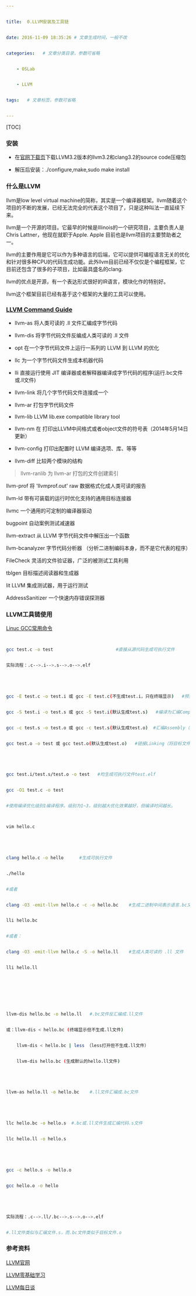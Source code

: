 ```yaml
---


title:  0.LLVM安装及工具链


date: 2016-11-09 18:35:26 # 文章生成时间，一般不改


categories:   # 文章分类目录，参数可省略


    - OSLab


    - LLVM


tags:   # 文章标签，参数可省略


---
```

[TOC]

### 安装


* 在[官网下载页](http://llvm.org/releases/download.html)下载LLVM3.2版本的llvm3.2和clang3.2的source code压缩包


* 解压后安装：./configure,make,sudo make install


<!--more-->





### 什么是LLVM


llvm是low level virtual machine的简称，其实是一个编译器框架。llvm随着这个项目的不断的发展，已经无法完全的代表这个项目了，只是这种叫法一直延续下来。


llvm是一个开源的项目。它最早的时候是Illinois的一个研究项目，主要负责人是Chris Lattner，他现在就职于Apple. Apple 目前也是llvm项目的主要赞助者之一。


llvm的主要作用是它可以作为多种语言的后端，它可以提供可编程语言无关的优化和针对很多种CPU的代码生成功能。此外llvm目前已经不仅仅是个编程框架，它目前还包含了很多的子项目，比如最具盛名的clang.


llvm的优点是开源，有一个表达形式很好的IR语言，模块化作的特别好。


llvm这个框架目前已经有基于这个框架的大量的工具可以使用。





### [LLVM Command Guide](http://llvm.org/docs/CommandGuide/index.html)


* llvm-as 将人类可读的 .ll 文件汇编成字节代码


* llvm-dis 将字节代码文件反编成人类可读的 .ll 文件


* opt 在一个字节代码文件上运行一系列的 LLVM 到 LLVM 的优化


* llc 为一个字节代码文件生成本机器代码


* lli 直接运行使用 JIT 编译器或者解释器编译成字节代码的程序(运行.bc文件或.ll文件)


* llvm-link 将几个字节代码文件连接成一个


* llvm-ar 打包字节代码文件


* llvm-lib LLVM lib.exe compatible library tool


* llvm-nm 在 打印出LLVM中间格式或者object文件的符号表（2014年5月14日更新）


* llvm-config 打印出配置时 LLVM 编译选项、库、等等


* llvm-diff 比较两个模块的结构





> llvm-ranlib 为 llvm-ar 打包的文件创建索引


llvm-prof 将 'llvmprof.out' raw 数据格式化成人类可读的报告


llvm-ld 带有可装载的运行时优化支持的通用目标连接器


llvmc 一个通用的可定制的编译器驱动


bugpoint 自动案例测试减速器


llvm-extract 从 LLVM 字节代码文件中解压出一个函数


llvm-bcanalyzer 字节代码分析器 （分析二进制编码本身，而不是它代表的程序）


FileCheck 灵活的文件验证器，广泛的被测试工具利用


tblgen 目标描述阅读器和生成器


lit        LLVM 集成测试器，用于运行测试


AddressSanitizer  一个快速内存错误探测器





### LLVM工具链使用


[Linuc GCC常用命令](http://www.cnblogs.com/ggjucheng/archive/2011/12/14/2287738.html)


```bash


gcc test.c -o test                        #直接从源代码生成可执行文件


实际流程：.c-->.i-->.s-->.o-->.elf





gcc -E test.c -o test.i 或 gcc -E test.c(不生成test.i，只在终端显示)   #预处理Preprocessing（加入包含的库,生成中间文件.i）


gcc -S test.i -o test.s 或 gcc -S test.i(默认生成test.s)   #编译为汇编Compilation（编译器生成汇编代码.s）


gcc -c test.s -o test.o 或 gcc -c test.s(默认生成test.o)  #汇编Assembly（汇编器将汇编代码翻译成机器语言指令，把这些指令打包成一种叫做可重定位目标程序格式，并保存在.o文件中）


gcc test.o -o test 或 gcc test.o(默认生成test.o)   #链接Linking（将目标文件链接成可执行文件）





gcc test.i/test.s/test.o -o test   #均生成可执行文件test.elf


gcc -O1 test.c -o test


#使用编译优化级别1编译程序。级别为1~3，级别越大优化效果越好，但编译时间越长。


```





```bash


vim hello.c





clang hello.c -o hello      #生成可执行文件


./hello


#或者


clang -O3 -emit-llvm hello.c -c -o hello.bc    #生成二进制中间表示语言.bc文件


lli hello.bc


#或者：


clang -O3 -emit-llvm hello.c -S -o hello.ll    #生成人类可读的 .ll 文件


lli hello.ll








llvm-dis hello.bc -o hello.ll   #.bc文件反汇编成.ll文件


或：llvm-dis < hello.bc (终端显示但不生成.ll文件)


    llvm-dis < hello.bc | less （less打开但不生成.ll文件）


    llvm-dis hello.bc (生成默认的hello.ll文件)





llvm-as hello.ll -o hello.bc    #.ll文件汇编成.bc文件





llc hello.bc -o hello.s  #.bc或.ll文件生成汇编代码.s文件


llc hello.ll -o hello.s





gcc -c hello.s -o hello.o


gcc hello.o -o hello





实际流程：.c-->.ll/.bc-->.s-->.o-->.elf


#.ll文件类似与汇编文件.s，而.bc文件类似于目标文件.o


```


### 参考资料


[LLVM官网](http://llvm.org/)


[LLVM零基础学习](http://blog.csdn.net/column/details/llvm.html)


[LLVM每日谈](http://blog.csdn.net/column/details/llvm-study.html)





